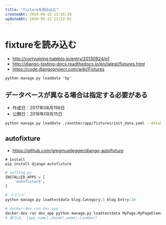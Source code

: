 ```yaml
---
title: "fixtureを読み込む"
createdAt: 2018-09-15 11:55:29
updatedAt: 2019-05-21 11:22:01
---
```


# fixtureを読み込む

- http://cortyuming.hateblo.jp/entry/20130824/p1
- http://django-testing-docs.readthedocs.io/en/latest/fixtures.html
- https://code.djangoproject.com/wiki/Fixtures

```bash
python manage.py loaddata "$p"
```

## データベースが異なる場合は指定する必要がある

* 作成日：2017年08月156日
* 公開日：2018年09月15日

```bash
python manage.py loaddata ./another/app/fixtures/init_data.yaml --database target_db
```


## autofixture

- <https://github.com/gregmuellegger/django-autofixture>

```
# Install
pip install django-autofixture
```

```python
# setting.py
INSTALLED_APPS = [
    'autofixture',
]

# コマンド
python manage.py loadtestdata blog.Category:3 blog.Entry:20

# docker-dev run dev_app
docker-dev run dev_app python manage.py loadtestdata MyPage.MyPageElement:30 
# 後ろは、 [app_name].[model_name]:[number]
```